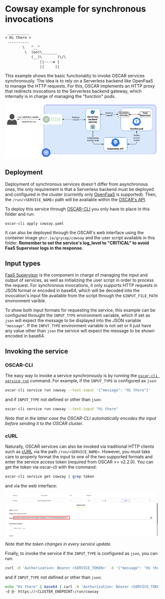 # Cowsay example for synchronous invocations

```
 __________
< Hi there >
 ----------
        \   ^__^
         \  (oo)\_______
            (__)\       )\/\
                ||----w |
                ||     ||

```

This example shows the basic functionality to invoke OSCAR services
synchronously. The idea is to rely on a Serverless backend like OpenFaaS to
manage the HTTP requests. For this, OSCAR implements an HTTP proxy that
redirects invocations to the Serverless backend gateway, which internally is
in charge of managing the "function" pods.

![oscar-sync.png](../../docs/images/oscar-sync.png)

## Deployment

Deployment of synchronous services doesn't differ from asynchronous ones, the
only requirement is that a Serverless backend must be deployed and configured
in the cluster (currently only [OpenFaaS](https://github.com/openfaas/faas) is
supported). Then, the `/run/<SERVICE_NAME>` path will be available within the
[OSCAR's API](https://grycap.github.io/oscar/api/).

To deploy this service through
[OSCAR-CLI](https://github.com/grycap/oscar-cli) you only have to place in
this folder and run:

```sh
oscar-cli apply cowsay.yaml
```

It can also be deployed through the OSCAR's web interface using the container
image `ghcr.io/grycap/cowsay` and the user script available in this folder.
**Remember to set the service's log_level to "CRITICAL" to avoid FaaS
Supervisor logs in the response.**

## Input types

[FaaS Supervisor](https://github.com/grycap/faas-supervisor) is the component
in charge of managing the input and output of services, as well as
initializing the user script in order to process the request. For synchronous
invocations, it only supports HTTP requests in JSON format or encoded in
base64, which will be decoded into the invocation's input file available from
the script through the `$INPUT_FILE_PATH` environment varible.

To show both input formats for requesting the service, this example can be
configured throught the `INPUT_TYPE` environment variable, which if set as
`json` will expect the message to be displayed into the JSON variable
`"message"`. If the `INPUT_TYPE` environment variable is not set or it just
have any value other than `json` the service will expect the message to be
shown encoded in base64.

## Invoking the service

### OSCAR-CLI

The easy way to invoke a service synchronously is by running the
[`oscar-cli service run`](https://github.com/grycap/oscar-cli#run) command.
For example, if the `INPUT_TYPE` is configured as `json`:

```sh
oscar-cli service run cowsay --text-input '{"message": "Hi there"}'
```

and if `INPUT_TYPE` not defined or other than `json`:

```sh
oscar-cli service run cowsay --text-input "Hi there"
```

*Note that in the latter case the OSCAR-CLI automatically encodes the input
before sending it to the OSCAR cluster.*

### cURL

Naturally, OSCAR services can also be invoked via traditional HTTP clients
such as [cURL](https://curl.se/) via the path `/run/<SERVICE_NAME>`. However,
you must take care to properly format the input to one of the two supported
formats and enter the service access token (required from OSCAR >= v2.2.0).
You can get the token via oscar-cli with the command:

```sh
oscar-cli service get cowsay | grep token
```

and via the web interface:

![oscar-ui-service-token.png](../../docs/images/usage/oscar-ui-service-token.png)

*Note that the token changes in every service update.*

Finally, to invoke the service if the `INPUT_TYPE` is configured as `json`,
you can run:

```sh
curl -H 'Authorization: Bearer <SERVICE_TOKEN>' -d '{"message": "Hi there"}' https://<CLUSTER_ENDPOINT>/run/cowsay
```

and if `INPUT_TYPE` not defined or other than `json`:

```sh
echo "Hi there" | base64 | curl -H 'Authorization: Bearer <SERVICE_TOKEN>' \
-d @- https://<CLUSTER_ENDPOINT>/run/cowsay
```
